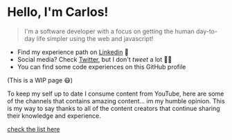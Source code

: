 # Hello, I'm Carlos!

> I'm a software developer with a focus on getting the human day-to-day life simpler using the web and javascript!

- Find my experience path on [Linkedin](https://linkedin.com/in/socarlosb) 💪
- Social media? Check [Twitter](https://twitter.com/socarlosb), but I don't _tweet_ a lot 🤷‍♂️
- You can find some code experiences on this GitHub profile 

(This is a WIP page 😷)

To keep my self up to date I consume content from YouTube, here are some of the channels that contains amazing content... im my humble opinion.
This is my way to say thanks to all of the content creators that continue sharing their knowledge and experience.

[check the list here](/content.md)
